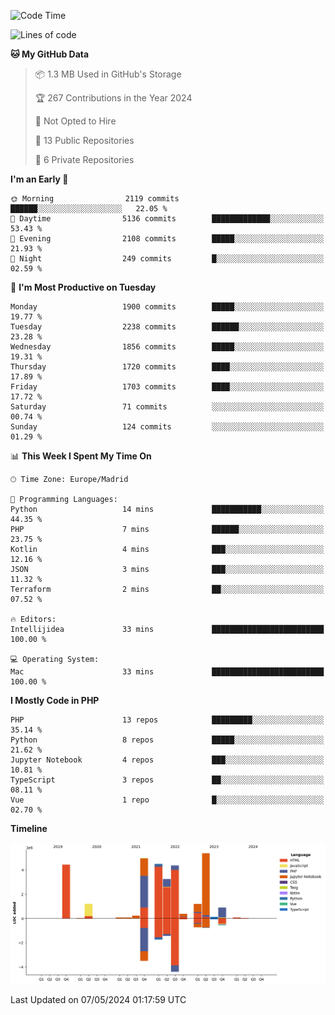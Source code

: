 <!--START_SECTION:waka-->
![Code Time](http://img.shields.io/badge/Code%20Time-152%20hrs%2037%20mins-blue)

![Lines of code](https://img.shields.io/badge/From%20Hello%20World%20I%27ve%20Written-31.1%20million%20lines%20of%20code-blue)

**🐱 My GitHub Data** 

> 📦 1.3 MB Used in GitHub's Storage 
 > 
> 🏆 267 Contributions in the Year 2024
 > 
> 🚫 Not Opted to Hire
 > 
> 📜 13 Public Repositories 
 > 
> 🔑 6 Private Repositories 
 > 
**I'm an Early 🐤** 

```text
🌞 Morning                2119 commits        ██████░░░░░░░░░░░░░░░░░░░   22.05 % 
🌆 Daytime                5136 commits        █████████████░░░░░░░░░░░░   53.43 % 
🌃 Evening                2108 commits        █████░░░░░░░░░░░░░░░░░░░░   21.93 % 
🌙 Night                  249 commits         █░░░░░░░░░░░░░░░░░░░░░░░░   02.59 % 
```
📅 **I'm Most Productive on Tuesday** 

```text
Monday                   1900 commits        █████░░░░░░░░░░░░░░░░░░░░   19.77 % 
Tuesday                  2238 commits        ██████░░░░░░░░░░░░░░░░░░░   23.28 % 
Wednesday                1856 commits        █████░░░░░░░░░░░░░░░░░░░░   19.31 % 
Thursday                 1720 commits        ████░░░░░░░░░░░░░░░░░░░░░   17.89 % 
Friday                   1703 commits        ████░░░░░░░░░░░░░░░░░░░░░   17.72 % 
Saturday                 71 commits          ░░░░░░░░░░░░░░░░░░░░░░░░░   00.74 % 
Sunday                   124 commits         ░░░░░░░░░░░░░░░░░░░░░░░░░   01.29 % 
```


📊 **This Week I Spent My Time On** 

```text
🕑︎ Time Zone: Europe/Madrid

💬 Programming Languages: 
Python                   14 mins             ███████████░░░░░░░░░░░░░░   44.35 % 
PHP                      7 mins              ██████░░░░░░░░░░░░░░░░░░░   23.75 % 
Kotlin                   4 mins              ███░░░░░░░░░░░░░░░░░░░░░░   12.16 % 
JSON                     3 mins              ███░░░░░░░░░░░░░░░░░░░░░░   11.32 % 
Terraform                2 mins              ██░░░░░░░░░░░░░░░░░░░░░░░   07.52 % 

🔥 Editors: 
Intellijidea             33 mins             █████████████████████████   100.00 % 

💻 Operating System: 
Mac                      33 mins             █████████████████████████   100.00 % 
```

**I Mostly Code in PHP** 

```text
PHP                      13 repos            █████████░░░░░░░░░░░░░░░░   35.14 % 
Python                   8 repos             █████░░░░░░░░░░░░░░░░░░░░   21.62 % 
Jupyter Notebook         4 repos             ███░░░░░░░░░░░░░░░░░░░░░░   10.81 % 
TypeScript               3 repos             ██░░░░░░░░░░░░░░░░░░░░░░░   08.11 % 
Vue                      1 repo              █░░░░░░░░░░░░░░░░░░░░░░░░   02.70 % 
```



**Timeline**

![Lines of Code chart](https://raw.githubusercontent.com/danisoronellas/danisoronellas/main/assets/bar_graph.png)


 Last Updated on 07/05/2024 01:17:59 UTC
<!--END_SECTION:waka-->
